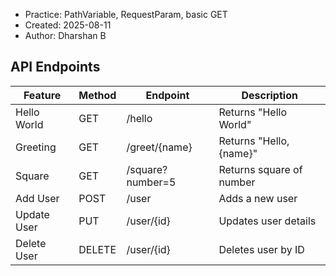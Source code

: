 
 * Practice: PathVariable, RequestParam, basic GET
 * Created: 2025-08-11
 * Author: Dharshan B

## API Endpoints

| Feature         | Method | Endpoint           | Description                  |
|-----------------|--------|--------------------|------------------------------|
| Hello World     | GET    | /hello             | Returns "Hello World"        |
| Greeting        | GET    | /greet/{name}      | Returns "Hello, {name}"      |
| Square          | GET    | /square?number=5   | Returns square of number     |
| Add User        | POST   | /user              | Adds a new user              |
| Update User     | PUT    | /user/{id}         | Updates user details         |
| Delete User     | DELETE | /user/{id}         | Deletes user by ID           |
